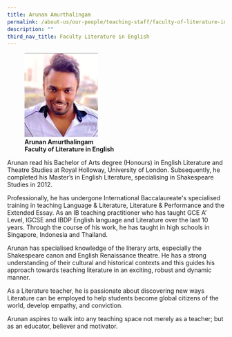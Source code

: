 ```yaml
---
title: Arunan Amurthalingam
permalink: /about-us/our-people/teaching-staff/faculty-of-literature-in-english/arunan-amurthalingam/
description: ""
third_nav_title: Faculty Literature in English
---
```

<figure>
<img style="width:40%" src="/images/liel_full_arunan_photo-02.png">
<figcaption> <strong>Arunan Amurthalingam<br>
Faculty of Literature in English</strong>
</figcaption>
</figure>

Arunan read his Bachelor of Arts degree (Honours) in English Literature and Theatre Studies at Royal Holloway, University of London. Subsequently, he completed his Master’s in English Literature, specialising in Shakespeare Studies in 2012.  
  
Professionally, he has undergone International Baccalaureate's specialised training in teaching Language &amp; Literature, Literature &amp; Performance and the Extended Essay. As an IB teaching practitioner who has taught GCE A’ Level, IGCSE and IBDP English language and Literature over the last 10 years. Through the course of his work, he has taught in high schools in Singapore, Indonesia and Thailand.  
  
Arunan has specialised knowledge of the literary arts, especially the Shakespeare canon and English Renaissance theatre. He has a strong understanding of their cultural and historical contexts and this guides his approach towards teaching literature in an exciting, robust and dynamic manner.  
  
As a Literature teacher, he is passionate about discovering new ways Literature can be employed to help students become global citizens of the world, develop empathy, and conviction.  
  
Arunan aspires to walk into any teaching space not merely as a teacher; but as an educator, believer and motivator.